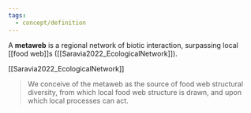 ```yaml
---
tags:
  - concept/definition
---
```

A **metaweb** is a regional network of biotic interaction, surpassing local [[food web]]s ([[Saravia2022_EcologicalNetwork]]).

[[Saravia2022_EcologicalNetwork]]
> We conceive of the metaweb as the source of food web structural diversity, from which local food web structure is drawn, and upon which local processes can act.